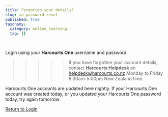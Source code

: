 ```yaml
---
title: Forgotten your details?
slug: za-password-reset
published: true
taxonomy:
  category: online_learning
  tag: []

---
```


Login using your **Harcourts One** username and password.

>>>>> If you have forgotten your account details, contact **Harcourts Helpdesk** on  [helpdesk@harcourts.co.nz](mailto:helpdesk@harcourts.co.nz) Monday to Friday 8:30am-5:00pm New Zealand time.

Harcourts One accounts are updated here nightly. If your Harcourts One account was created today, or you updated your Harcourts One password today, try again tomorrow.

<i class="fa fa-chevron-left"></i> [Return to Login](https://www.academyrealestatetraining.com/za/moodle/login/index.php)
